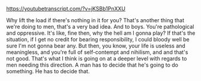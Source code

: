 https://youtubetranscript.com/?v=jKSBb1PnXXU

 Why lift the load if there's nothing in it for you? That's another thing that we're doing to men, that's a very bad idea. And to boys. You're pathological and oppressive. It's like, fine then, why the hell am I gonna play? If that's the situation, if I get no credit for bearing responsibility, I could bloody well be sure I'm not gonna bear any. But then, you know, your life is useless and meaningless, and you're full of self-contempt and nihilism, and and that's not good. That's what I think is going on at a deeper level with regards to men needing this direction. A man has to decide that he's going to do something. He has to decide that.
